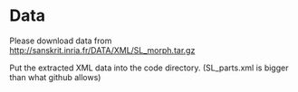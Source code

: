 # Data
Please download data from http://sanskrit.inria.fr/DATA/XML/SL_morph.tar.gz

Put the extracted XML data into the code directory. (SL_parts.xml is bigger than what github allows)
